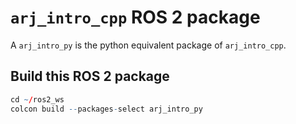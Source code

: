 # `arj_intro_cpp` ROS 2 package

A `arj_intro_py` is the python equivalent package of `arj_intro_cpp`.

## Build this ROS 2 package
``` r
cd ~/ros2_ws
colcon build --packages-select arj_intro_py
```
